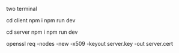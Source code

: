 two terminal

cd client
npm i
npm run dev

cd server
npm i
npm run dev

openssl req -nodes -new -x509 -keyout server.key -out server.cert
